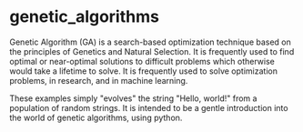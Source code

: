 # genetic_algorithms

Genetic Algorithm (GA) is a search-based optimization technique based on the principles of Genetics and Natural Selection. It is frequently used to find optimal or near-optimal solutions to difficult problems which otherwise would take a lifetime to solve. It is frequently used to solve optimization problems, in research, and in machine learning.

These examples simply "evolves" the string "Hello, world!" from a population of random strings. It is intended to be a gentle introduction into the world of genetic algorithms, using python.
